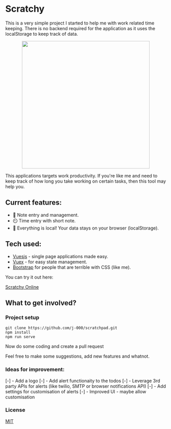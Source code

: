 # Scratchy
This is a very simple project I started to help me with work related time keeping. 
There is no backend required for the application as it uses the localStorage to keep track of data.

<p align="center">
    <img height="400" src="https://github.com/j-000/scratchpad/blob/master/frontend/src/assets/images/github/headerimage.png">
</p>


This applications targets work productivity. If you're like me and need to keep track of how long you take
working on certain tasks, then this tool may help you. 

## Current features:
- :notebook_with_decorative_cover: Note entry and management.
- :timer_clock: Time entry with short note.
- :file_folder: Everything is local! Your data stays on your browser (localStorage).


## Tech used:
- [Vuesjs](https://vuejs.org/) - single page applications made easy.
- [Vuex](https://vuex.vuejs.org/) - for easy state management.
- [Bootstrap](https://getbootstrap.com/) for people that are terrible with CSS (like me).

You can try it out here:

[Scratchy Online](https://elasticbeanstalk-eu-west-2-688580042881.s3.eu-west-2.amazonaws.com/index.html)


## What to get involved?

### Project setup
```
git clone https://github.com/j-000/scratchpad.git
npm install
npm run serve
```
Now do some coding and create a pull request 

Feel free to make some suggestions, add new features and whatnot.

### Ideas for improvement:
[-] - Add a logo
[-] - Add alert functionaity to the todos
[-] - Leverage 3rd party APIs for alerts (like twilio, SMTP or browser notifications API)
[-] - Add settings for customisation of alerts
[-] - Improved UI - maybe allow customisation

### License
[MIT](https://en.wikipedia.org/wiki/MIT_License)
